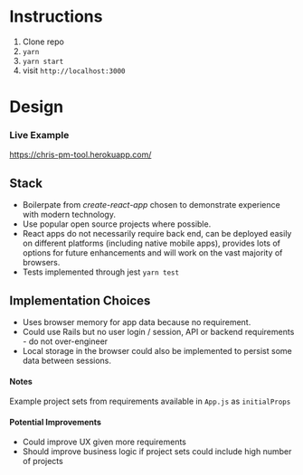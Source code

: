 # Instructions
1. Clone repo
2. `yarn`
3. `yarn start`
4. visit `http://localhost:3000`

# Design

### Live Example
https://chris-pm-tool.herokuapp.com/

## Stack
- Boilerpate from *create-react-app* chosen to demonstrate experience with modern technology. 
- Use popular open source projects where possible.
- React apps do not necessarily require back end, can be deployed easily on different platforms (including native mobile apps), provides lots of options for future enhancements and will work on the vast majority of browsers. 
- Tests implemented through jest `yarn test`


## Implementation Choices

- Uses browser memory for app data because no requirement.
- Could use Rails but no user login / session, API or backend requirements - do not over-engineer
- Local storage in the browser could also be implemented to persist some data between sessions.


#### Notes

Example project sets from requirements available in `App.js` as `initialProps`


#### Potential Improvements
- Could improve UX given more requirements
- Should improve business logic if project sets could include high number of projects